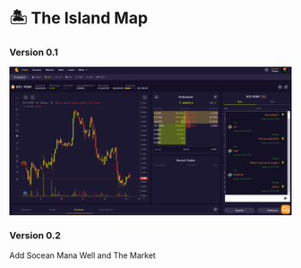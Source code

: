 # 🏝 The Island Map

### Version 0.1

![](<../../.gitbook/assets/image (12) (1) (1) (1) (1).png>)

### Version 0.2

Add Socean Mana Well and The Market
